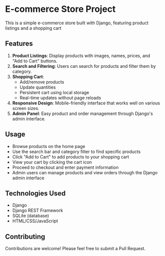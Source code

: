 # E-commerce Store Project

This is a simple e-commerce store built with Django, featuring product listings and a shopping cart
## Features

1. **Product Listings**: Display products with images, names, prices, and "Add to Cart" buttons.
2. **Search and Filtering**: Users can search for products and filter them by category.
3. **Shopping Cart**: 
   - Add/remove products
   - Update quantities
   - Persistent cart using local storage
   - Real-time updates without page reloads
4. **Responsive Design**: Mobile-friendly interface that works well on various screen sizes.
5. **Admin Panel**: Easy product and order management through Django's admin interface.


## Usage

- Browse products on the home page
- Use the search bar and category filter to find specific products
- Click "Add to Cart" to add products to your shopping cart
- View your cart by clicking the cart icon
- Proceed to checkout and enter payment information
- Admin users can manage products and view orders through the Django admin interface

## Technologies Used

- Django
- Django REST Framework
- SQLite (database)
- HTML/CSS/JavaScript

## Contributing

Contributions are welcome! Please feel free to submit a Pull Request.